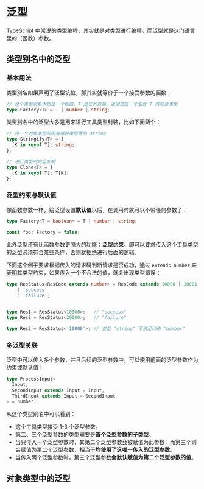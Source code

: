 # 泛型

TypeScript 中常说的类型编程，其实就是对类型进行编程。而泛型就是这门语言里的（函数）参数。

## 类型别名中的泛型

### 基本用法

类型别名如果声明了泛型坑位，那其实就等价于一个接受参数的函数：

```typescript
// 这个类型别名本质是一个函数，T 是它的变量，返回值是一个包含 T 的联合类型
type Factory<T> = T | number | string;
```

类型别名中的泛型大多是用来进行工具类型封装，比如下面两个：

```typescript
// 将一个对象类型的所有属性类型置为 string 
type Stringify<T> = {
  [K in keyof T]: string;
};

// 进行类型的完全复制
type Clone<T> = {
  [K in keyof T]: T[K];
};
```

### 泛型约束与默认值

像函数参数一样，给泛型设置**默认值**以后，在调用时就可以不带任何参数了：

```typescript
type Factory<T = boolean> = T | number | string;

const foo: Factory = false;
```

此外泛型还有比函数参数更强大的功能：**泛型约束**。即可以要求传入这个工具类型的泛型必须符合某些条件，否则就拒绝进行后面的逻辑。

下面这个例子要求根据传入的请求码判断请求是否成功，通过 `extends number` 来表明其类型约束，如果传入一个不合法的值，就会出现类型错误：

```typescript
type ResStatus<ResCode extends number> = ResCode extends 10000 | 10001 | 10002
    ? 'success'
    : 'failure';


type Res1 = ResStatus<10000>;   // "success"
type Res2 = ResStatus<20000>;   // "failure"

type Res3 = ResStatus<'10000'>; // 类型 "string" 不满足约束 "number"
```

### 多泛型关联

泛型中可以传入多个参数，并且后续的泛型参数中，可以使用前面的泛型参数作为约束或默认值：

```typescript
type ProcessInput<
  Input,
  SecondInput extends Input = Input,
  ThirdInput extends Input = SecondInput
> = number;
```

从这个类型别名中可以看到：

* 这个工具类型接受 1-3 个泛型参数。
* 第二、三个泛型参数的类型需要是**首个泛型参数的子类型**。
* 当只传入一个泛型参数时，其第二个泛型参数会被赋值为此参数，而第三个则会赋值为第二个泛型参数，相当于**均使用了这唯一传入的泛型参数**。
* 当传入两个泛型参数时，第三个泛型参数**会默认赋值为第二个泛型参数的值**。

## 对象类型中的泛型


